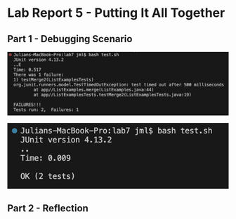 # Lab Report 5 - Putting It All Together 

## Part 1 - Debugging Scenario

![bug symptom](bug%20symptom.png)


![bug fixed - tests pass](bug%20fixed%20-%20tests%20pass.png)


## Part 2 - Reflection

